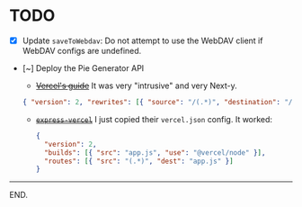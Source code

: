 # TODO

- [x] Update `saveToWebdav`: Do not attempt to use the WebDAV client if WebDAV configs are undefined.

- [~] Deploy the Pie Generator API

    * ~~[Vercel's guide](https://vercel.com/guides/using-express-with-vercel)~~
    It was very "intrusive" and very Next-y.
    ```json
    { "version": 2, "rewrites": [{ "source": "/(.*)", "destination": "/api" }] }
    ```

    * ~~[`express-vercel`](https://github.com/akhilome/express-vercel)~~
    I just copied their `vercel.json` config. It worked:
      ```json 
      {
        "version": 2,
        "builds": [{ "src": "app.js", "use": "@vercel/node" }],
        "routes": [{ "src": "(.*)", "dest": "app.js" }]
      }
      ```

---

END.

